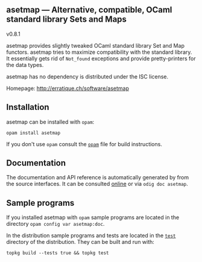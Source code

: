 asetmap — Alternative, compatible, OCaml standard library Sets and Maps
-------------------------------------------------------------------------------
v0.8.1

asetmap provides slightly tweaked OCaml standard library Set and Map
functors. asetmap tries to maximize compatibility with the standard
library. It essentially gets rid of `Not_found` exceptions and provide
pretty-printers for the data types.

asetmap has no dependency is distributed under the ISC license.

Homepage: http://erratique.ch/software/asetmap  

## Installation

asetmap can be installed with `opam`:

    opam install asetmap

If you don't use `opam` consult the [`opam`](opam) file for build
instructions.

## Documentation

The documentation and API reference is automatically generated by from
the source interfaces. It can be consulted [online][doc] or via `odig
doc asetmap`.

[doc]: http://erratique.ch/software/asetmap/doc

## Sample programs

If you installed asetmap with `opam` sample programs are located in
the directory `opam config var asetmap:doc`.

In the distribution sample programs and tests are located in the
[`test`](test) directory of the distribution. They can be built and run
with:

    topkg build --tests true && topkg test 
